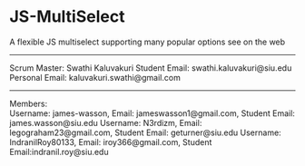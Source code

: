 # JS-MultiSelect
A flexible JS multiselect supporting many popular options see on the web
<hr/>
Scrum Master: Swathi Kaluvakuri 
Student Email: swathi.kaluvakuri@siu.edu
Personal Email: kaluvakuri.swathi@gmail.com 
<hr/>
Members:<br/>
Username: james-wasson, Email: jameswasson1@gmail.com, Student Email: james.wasson@siu.edu
Username: N3rdizm, Email: legograham23@gmail.com, Student Email: geturner@siu.edu
Username: IndranilRoy80133, Email: iroy366@gmail.com, Student Email:indranil.roy@siu.edu
